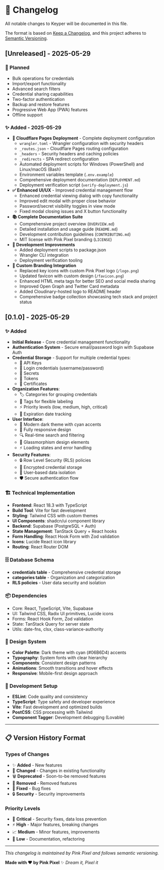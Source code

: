 # 📝 Changelog

All notable changes to Keyper will be documented in this file.

The format is based on [Keep a Changelog](https://keepachangelog.com/en/1.0.0/),
and this project adheres to [Semantic Versioning](https://semver.org/spec/v2.0.0.html).

## [Unreleased] - 2025-05-29

### 🎯 Planned
- Bulk operations for credentials
- Import/export functionality
- Advanced search filters
- Credential sharing capabilities
- Two-factor authentication
- Backup and restore features
- Progressive Web App (PWA) features
- Offline support

### ✨ Added - 2025-05-29
- **🚀 Cloudflare Pages Deployment** - Complete deployment configuration
  - `wrangler.toml` - Wrangler configuration with security headers
  - `_routes.json` - Cloudflare Pages routing configuration
  - `_headers` - Security headers and caching policies
  - `_redirects` - SPA redirect configuration
  - Automated deployment scripts for Windows (PowerShell) and Linux/macOS (Bash)
  - Environment variables template (`.env.example`)
  - Comprehensive deployment documentation (`DEPLOYMENT.md`)
  - Deployment verification script (`verify-deployment.js`)
- **✅ Enhanced UI/UX** - Improved credential management flow
  - Enhanced credential viewing dialog with copy functionality
  - Improved edit modal with proper close behavior
  - Password/secret visibility toggles in view mode
  - Fixed modal closing issues and X button functionality
- **📚 Complete Documentation Suite**
  - Comprehensive project overview (`OVERVIEW.md`)
  - Detailed installation and usage guide (`README.md`)
  - Development contribution guidelines (`CONTRIBUTING.md`)
  - MIT license with Pink Pixel branding (`LICENSE`)
- **🔧 Development Improvements**
  - Added deployment scripts to package.json
  - Wrangler CLI integration
  - Deployment verification tooling
- **🎨 Custom Branding Integration**
  - Replaced key icons with custom Pink Pixel logo (`/logo.png`)
  - Updated favicon with custom design (`/favicon.png`)
  - Enhanced HTML meta tags for better SEO and social media sharing
  - Improved Open Graph and Twitter Card metadata
  - Added Cloudinary-hosted logo to README header
  - Comprehensive badge collection showcasing tech stack and project status

## [0.1.0] - 2025-05-29

### ✨ Added
- **Initial Release** - Core credential management functionality
- **Authentication System** - Secure email/password login with Supabase Auth
- **Credential Storage** - Support for multiple credential types:
  - 🔑 API Keys
  - 🔐 Login credentials (username/password)
  - 🤫 Secrets
  - 🎫 Tokens
  - 📜 Certificates
- **Organization Features**:
  - 🏷️ Categories for grouping credentials
  - 🔖 Tags for flexible labeling
  - ⚡ Priority levels (low, medium, high, critical)
  - 📅 Expiration date tracking
- **User Interface**:
  - 🌙 Modern dark theme with cyan accents
  - 📱 Fully responsive design
  - 🔍 Real-time search and filtering
  - 🎨 Glassmorphism design elements
  - ⚡ Loading states and error handling
- **Security Features**:
  - 🔒 Row Level Security (RLS) policies
  - 🔐 Encrypted credential storage
  - 👤 User-based data isolation
  - 🛡️ Secure authentication flow

### 🏗️ Technical Implementation
- **Frontend**: React 18.3 with TypeScript
- **Build Tool**: Vite for fast development
- **Styling**: Tailwind CSS with custom themes
- **UI Components**: shadcn/ui component library
- **Backend**: Supabase (PostgreSQL + Auth)
- **State Management**: TanStack Query + React hooks
- **Form Handling**: React Hook Form with Zod validation
- **Icons**: Lucide React icon library
- **Routing**: React Router DOM

### 🗄️ Database Schema
- **credentials table** - Comprehensive credential storage
- **categories table** - Organization and categorization
- **RLS policies** - User data security and isolation

### 📦 Dependencies
- Core: React, TypeScript, Vite, Supabase
- UI: Tailwind CSS, Radix UI primitives, Lucide icons
- Forms: React Hook Form, Zod validation
- State: TanStack Query for server state
- Utils: date-fns, clsx, class-variance-authority

### 🎨 Design System
- **Color Palette**: Dark theme with cyan (#06B6D4) accents
- **Typography**: System fonts with clear hierarchy
- **Components**: Consistent design patterns
- **Animations**: Smooth transitions and hover effects
- **Responsive**: Mobile-first design approach

### 🔧 Development Setup
- **ESLint**: Code quality and consistency
- **TypeScript**: Type safety and developer experience
- **Vite**: Fast development and optimized builds
- **PostCSS**: CSS processing with Tailwind
- **Component Tagger**: Development debugging (Lovable)

---

## 📋 Version History Format

### Types of Changes
- ✨ **Added** - New features
- 🔄 **Changed** - Changes in existing functionality
- 🗑️ **Deprecated** - Soon-to-be removed features
- 🚫 **Removed** - Removed features
- 🐛 **Fixed** - Bug fixes
- 🔒 **Security** - Security improvements

### Priority Levels
- 🚨 **Critical** - Security fixes, data loss prevention
- ⚡ **High** - Major features, breaking changes
- 📈 **Medium** - Minor features, improvements
- 🔧 **Low** - Documentation, refactoring

---

*This changelog is maintained by Pink Pixel and follows semantic versioning.*

**Made with ❤️ by Pink Pixel** ✨
*Dream it, Pixel it*
